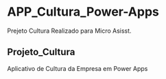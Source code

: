 # APP_Cultura_Power-Apps
Prejeto Cultura Realizado para Micro Asisst.

## Projeto_Cultura
Aplicativo de Cultura da Empresa em Power Apps
